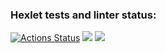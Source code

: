 ### Hexlet tests and linter status:
[![Actions Status](https://github.com/locorocohi/frontend-project-46/actions/workflows/hexlet-check.yml/badge.svg)](https://github.com/locorocohi/frontend-project-46/actions)
<a href="https://codeclimate.com/github/locorocohi/frontend-project-46/maintainability"><img src="https://api.codeclimate.com/v1/badges/b2803c5628c284673858/maintainability" /></a>
<a href="https://codeclimate.com/github/locorocohi/frontend-project-46/test_coverage"><img src="https://api.codeclimate.com/v1/badges/b2803c5628c284673858/test_coverage" /></a>
